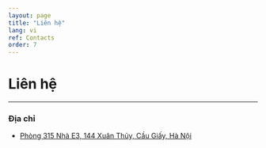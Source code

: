 ```yaml
---
layout: page
title: "Liên hệ"
lang: vi
ref: Contacts
order: 7
---
```


# Liên hệ
---

### Địa chỉ 
* [Phòng 315 Nhà E3, 144 Xuân Thủy, Cầu Giấy, Hà Nội](https://goo.gl/maps/ixbVH4tzc53eX8iw9)

